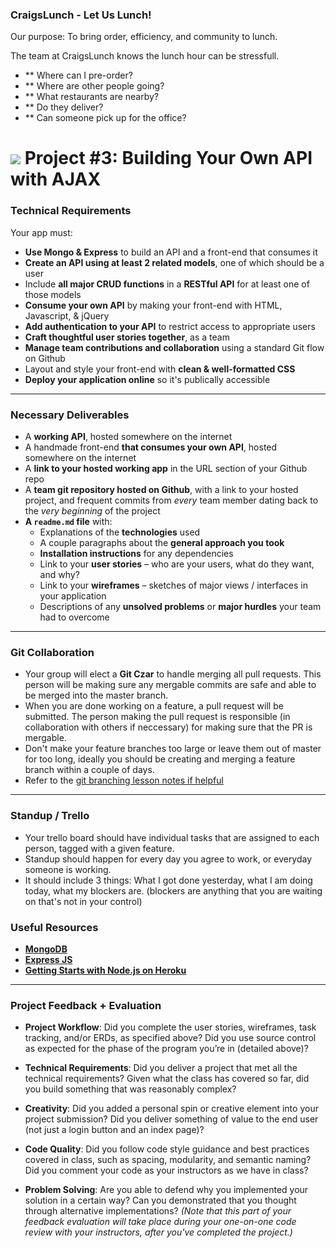 ### CraigsLunch - Let Us Lunch! 

Our purpose: To bring order, efficiency, and community to lunch. 

The team at CraigsLunch knows the lunch hour can be stressfull.

* ** Where can I pre-order?
* ** Where are other people going?
* ** What restaurants are nearby? 
* ** Do they deliver? 
* ** Can someone pick up for the office?



# ![](https://ga-dash.s3.amazonaws.com/production/assets/logo-9f88ae6c9c3871690e33280fcf557f33.png) Project #3: Building Your Own API with AJAX

### Technical Requirements

Your app must:

* **Use Mongo & Express** to build an API and a front-end that consumes it
* **Create an API using at least 2 related models**, one of which should be a user
* Include **all major CRUD functions** in a **RESTful API** for at least one of those models
* **Consume your own API** by making your front-end with HTML, Javascript, & jQuery
* **Add authentication to your API** to restrict access to appropriate users
* **Craft thoughtful user stories together**, as a team
* **Manage team contributions and collaboration** using a standard Git flow on Github
* Layout and style your front-end with **clean & well-formatted CSS**
* **Deploy your application online** so it's publically accessible


---

### Necessary Deliverables

* A **working API**, hosted somewhere on the internet
* A handmade front-end **that consumes your own API**, hosted somewhere on the internet
* A **link to your hosted working app** in the URL section of your Github repo
* A **team git repository hosted on Github**, with a link to your hosted project, and frequent commits from _every_ team member dating back to the _very beginning_ of the project
* **A ``readme.md`` file** with:
    * Explanations of the **technologies** used
    * A couple paragraphs about the **general approach you took**
    * **Installation instructions** for any dependencies
    * Link to your **user stories** – who are your users, what do they want, and why?
    * Link to your **wireframes** – sketches of major views / interfaces in your application
    * Descriptions of any **unsolved problems** or **major hurdles** your team had to overcome

---

### Git Collaboration

* Your group will elect a **Git Czar** to handle merging all pull requests. This person will be making sure any mergable commits are safe and able to be merged into the master branch. 
* When you are done working on a feature, a pull request will be submitted. The person making the pull request is responsible (in collaboration with others if neccessary) for making sure that the PR is mergable.
* Don't make your feature branches too large or leave them out of master for too long, ideally you should be creating and merging a feature branch within a couple of days.
* Refer to the [git branching lesson notes if helpful](https://github.com/ga-students/wdi_lettuce_students/blob/master/w08/d04/INSTRUCTOR/branching.md)

---

### Standup / Trello

* Your trello board should have individual tasks that are assigned to each person, tagged with a given feature.
* Standup should happen for every day you agree to work, or everyday someone is working. 
* It should include 3 things: What I got done yesterday, what I am doing today, what my blockers are. (blockers are anything that you are waiting on that's not in your control)

### Useful Resources

* **[MongoDB](https://www.mongodb.org/)**
* **[Express JS](http://expressjs.com/)**
* **[Getting Starts with Node.js on Heroku](https://devcenter.heroku.com/articles/getting-started-with-nodejs)**

---

### Project Feedback + Evaluation

* __Project Workflow__: Did you complete the user stories, wireframes, task tracking, and/or ERDs, as specified above? Did you use source control as expected for the phase of the program you’re in (detailed above)?

* __Technical Requirements__: Did you deliver a project that met all the technical requirements? Given what the class has covered so far, did you build something that was reasonably complex?

* __Creativity__: Did you added a personal spin or creative element into your project submission? Did you deliver something of value to the end user (not just a login button and an index page)?

* __Code Quality__: Did you follow code style guidance and best practices covered in class, such as spacing, modularity, and semantic naming? Did you comment your code as your instructors as we have in class?

* __Problem Solving__: Are you able to defend why you implemented your solution in a certain way? Can you demonstrated that you thought through alternative implementations? _(Note that this part of your feedback evaluation will take place during your one-on-one code review with your instructors, after you've completed the project.)_





